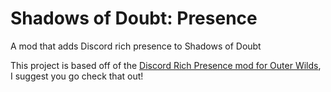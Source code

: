 # Shadows of Doubt: Presence
A mod that adds Discord rich presence to Shadows of Doubt

This project is based off of the [Discord Rich Presence mod for Outer Wilds](https://github.com/MegaPiggy/OWRichPresence), I suggest you go check that out!
